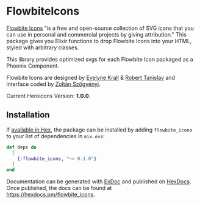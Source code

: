 # FlowbiteIcons

[Flowbite Icons](https://flowbite.com/icons) "is a free and open-source collection of SVG icons that you can use in personal and commercial projects by giving attribution." This package gives you Elixir functions to drop Flowbite Icons into your HTML, styled with arbitrary classes.

This library provides optimized svgs for each Flowbite Icon packaged as a Phoenix Component.

Flowbite Icons are designed by [Evelyne Krall](https://twitter.com/EvelyneKrall) & [Robert Tanislav](https://twitter.com/roberttanislav) and interface coded by [Zoltán Szőgyényi](https://twitter.com/zoltanszogyenyi).

Current Heroicons Version: **1.0.0**.

## Installation

If [available in Hex](https://hex.pm/docs/publish), the package can be installed
by adding `flowbite_icons` to your list of dependencies in `mix.exs`:

```elixir
def deps do
  [
    {:flowbite_icons, "~> 0.1.0"}
  ]
end
```

Documentation can be generated with [ExDoc](https://github.com/elixir-lang/ex_doc)
and published on [HexDocs](https://hexdocs.pm). Once published, the docs can
be found at <https://hexdocs.pm/flowbite_icons>.

